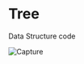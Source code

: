 # Tree
Data Structure code

![Capture](https://user-images.githubusercontent.com/29571875/129241330-ce034c35-998d-47c7-a710-cbb6ae0c7a5d.PNG)

